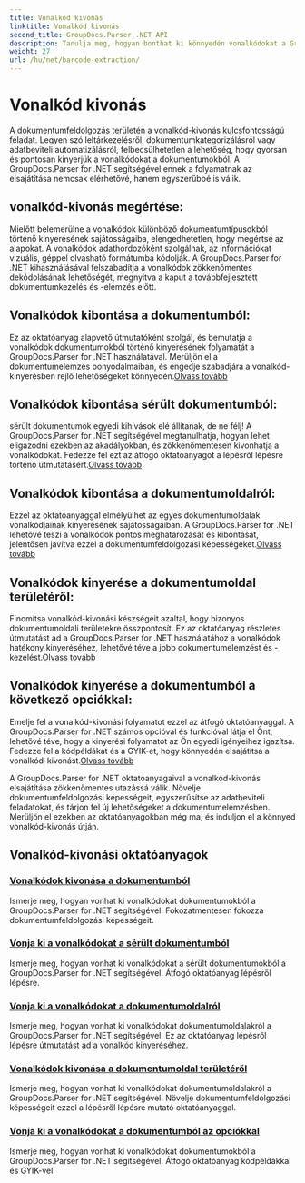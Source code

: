 ```yaml
---
title: Vonalkód kivonás
linktitle: Vonalkód kivonás
second_title: GroupDocs.Parser .NET API
description: Tanulja meg, hogyan bonthat ki könnyedén vonalkódokat a GroupDocs.Parser for .NET oktatóanyagaival. Növelje dokumentumfeldolgozási képességeit most!
weight: 27
url: /hu/net/barcode-extraction/
---
```


# Vonalkód kivonás


A dokumentumfeldolgozás területén a vonalkód-kivonás kulcsfontosságú feladat. Legyen szó leltárkezelésről, dokumentumkategorizálásról vagy adatbeviteli automatizálásról, felbecsülhetetlen a lehetőség, hogy gyorsan és pontosan kinyerjük a vonalkódokat a dokumentumokból. A GroupDocs.Parser for .NET segítségével ennek a folyamatnak az elsajátítása nemcsak elérhetővé, hanem egyszerűbbé is válik.

## vonalkód-kivonás megértése:

Mielőtt belemerülne a vonalkódok különböző dokumentumtípusokból történő kinyerésének sajátosságaiba, elengedhetetlen, hogy megértse az alapokat. A vonalkódok adathordozóként szolgálnak, az információkat vizuális, géppel olvasható formátumba kódolják. A GroupDocs.Parser for .NET kihasználásával felszabadítja a vonalkódok zökkenőmentes dekódolásának lehetőségét, megnyitva a kaput a továbbfejlesztett dokumentumkezelés és -elemzés előtt.

## Vonalkódok kibontása a dokumentumból:
 Ez az oktatóanyag alapvető útmutatóként szolgál, és bemutatja a vonalkódok dokumentumokból történő kinyerésének folyamatát a GroupDocs.Parser for .NET használatával. Merüljön el a dokumentumelemzés bonyodalmaiban, és engedje szabadjára a vonalkód-kinyerésben rejlő lehetőségeket könnyedén.[Olvass tovább](./extract-barcodes-from-document/)

## Vonalkódok kibontása sérült dokumentumból:
 sérült dokumentumok egyedi kihívások elé állítanak, de ne félj! A GroupDocs.Parser for .NET segítségével megtanulhatja, hogyan lehet eligazodni ezekben az akadályokban, és zökkenőmentesen kivonhatja a vonalkódokat. Fedezze fel ezt az átfogó oktatóanyagot a lépésről lépésre történő útmutatásért.[Olvass tovább](./extract-barcodes-from-corrupted-document/)

## Vonalkódok kibontása a dokumentumoldalról:
 Ezzel az oktatóanyaggal elmélyülhet az egyes dokumentumoldalak vonalkódjainak kinyerésének sajátosságaiban. A GroupDocs.Parser for .NET lehetővé teszi a vonalkódok pontos meghatározását és kibontását, jelentősen javítva ezzel a dokumentumfeldolgozási képességeket.[Olvass tovább](./extract-barcodes-from-document-page/)

## Vonalkódok kinyerése a dokumentumoldal területéről:
 Finomítsa vonalkód-kivonási készségeit azáltal, hogy bizonyos dokumentumoldali területekre összpontosít. Ez az oktatóanyag részletes útmutatást ad a GroupDocs.Parser for .NET használatához a vonalkódok hatékony kinyeréséhez, lehetővé téve a jobb dokumentumelemzést és -kezelést.[Olvass tovább](./extract-barcodes-from-document-page-area/)

## Vonalkódok kinyerése a dokumentumból a következő opciókkal:
Emelje fel a vonalkód-kivonási folyamatot ezzel az átfogó oktatóanyaggal. A GroupDocs.Parser for .NET számos opcióval és funkcióval látja el Önt, lehetővé téve, hogy a kinyerési folyamatot az Ön egyedi igényeihez igazítsa. Fedezze fel a kódpéldákat és a GYIK-et, hogy könnyedén elsajátítsa a vonalkód-kivonást.[Olvass tovább](./extract-barcodes-from-document-with-options/)

A GroupDocs.Parser for .NET oktatóanyagaival a vonalkód-kivonás elsajátítása zökkenőmentes utazássá válik. Növelje dokumentumfeldolgozási képességeit, egyszerűsítse az adatbeviteli feladatokat, és tárjon fel új lehetőségeket a dokumentumelemzésben. Merüljön el ezekben az oktatóanyagokban még ma, és induljon el a könnyed vonalkód-kivonás útján.
## Vonalkód-kivonási oktatóanyagok
### [Vonalkódok kivonása a dokumentumból](./extract-barcodes-from-document/)
Ismerje meg, hogyan vonhat ki vonalkódokat dokumentumokból a GroupDocs.Parser for .NET segítségével. Fokozatmentesen fokozza dokumentumfeldolgozási képességeit.
### [Vonja ki a vonalkódokat a sérült dokumentumból](./extract-barcodes-from-corrupted-document/)
Ismerje meg, hogyan vonhat ki vonalkódokat a sérült dokumentumokból a GroupDocs.Parser for .NET segítségével. Átfogó oktatóanyag lépésről lépésre.
### [Vonja ki a vonalkódokat a dokumentumoldalról](./extract-barcodes-from-document-page/)
Ismerje meg, hogyan vonhat ki vonalkódokat dokumentumoldalakról a GroupDocs.Parser for .NET segítségével. Ez az oktatóanyag lépésről lépésre útmutatást ad a vonalkód kinyeréséhez.
### [Vonalkódok kivonása a dokumentumoldal területéről](./extract-barcodes-from-document-page-area/)
Ismerje meg, hogyan vonhat ki vonalkódokat dokumentumoldalakról a GroupDocs.Parser for .NET segítségével. Növelje dokumentumfeldolgozási képességeit ezzel a lépésről lépésre mutató oktatóanyaggal.
### [Vonja ki a vonalkódokat a dokumentumból az opciókkal](./extract-barcodes-from-document-with-options/)
Ismerje meg, hogyan vonhat ki vonalkódokat dokumentumokból a GroupDocs.Parser for .NET segítségével. Átfogó oktatóanyag kódpéldákkal és GYIK-vel.